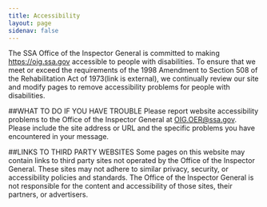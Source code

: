 ```yaml
---
title: Accessibility
layout: page
sidenav: false
---
```


The SSA Office of the Inspector General is committed to making https://oig.ssa.gov accessible to people with disabilities. To ensure that we meet or exceed the requirements of the 1998 Amendment to Section 508 of the Rehabilitation Act of 1973(link is external), we continually review our site and modify pages to remove accessibility problems for people with disabilities.

##WHAT TO DO IF YOU HAVE TROUBLE
Please report website accessibility problems to the Office of the Inspector General at OIG.OER@ssa.gov. Please include the site address or URL and the specific problems you have encountered in your message.

##LINKS TO THIRD PARTY WEBSITES
Some pages on this website may contain links to third party sites not operated by the Office of the Inspector General. These sites may not adhere to similar privacy, security, or accessibility policies and standards. The Office of the Inspector General is not responsible for the content and accessibility of those sites, their partners, or advertisers.
